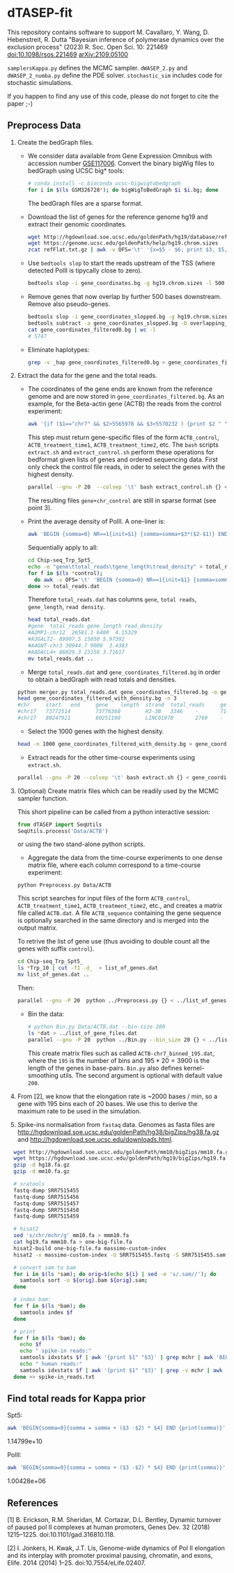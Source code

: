# dTASEP-fit

This repository contains software to support M. Cavallaro, Y. Wang, D. Hebenstreit, R. Dutta "Bayesian inference of polymerase dynamics over the exclusion process" (2023) R. Soc. Open Sci. 10: 221469 [doi:10.1098/rsos.221469](https://doi.org/10.1098/rsos.221469) [arXiv:2109.05100](https://arxiv.org/abs/2109.05100)

`samplersKappa.py` defines the MCMC sampler. `dWASEP_2.py` and `dWASEP_2_numba.py` define the PDE solver. `stochastic_sim` includes code for stochastic simulations.


If you happen to find any use of this code, please do not forget to cite the paper ;-)



## Preprocess Data

1. Create the bedGraph files.

    *  We consider data available from Gene Expression Omnibus with accession number [GSE117006](https://www.ncbi.nlm.nih.gov/gds/?term=GSE117006). Convert the binary bigWig files to bedGraph using UCSC big* tools:
       ```bash
       # conda install -c bioconda ucsc-bigwigtobedgraph
       for i in $(ls GSM326728*); do bigWigToBedGraph $i $i.bg; done
       ```
       The bedGraph files are a sparse format.

    *  Download the list of genes for the reference genome hg19 and extract their genomic coordinates.
       ```bash
       wget http://hgdownload.soe.ucsc.edu/goldenPath/hg19/database/refFlat.txt.gz
       wget https://genome.ucsc.edu/goldenPath/help/hg19.chrom.sizes
       zcat refFlat.txt.gz | awk -v OFS='\t' '{x=$5 - $6; print $3, $5, $6, $1, ( x >= 0 ) ? x : -x , $4}' > gene_coordinates.bg
       ```

    *  Use `bedtools slop` to start the reads upstream of the TSS (where detected PolII is tipycally close to zero).
       ```bash
       bedtools slop -i gene_coordinates.bg -g hg19.chrom.sizes -l 500 -r 0 -s | bedtools sort  > gene_coordinates_slopped.bg
       ```

    *  Remove genes that now overlap by further 500 bases downstream. Remove also pseudo-genes.
   
       ```bash
       bedtools slop -i gene_coordinates_slopped.bg -g hg19.chrom.sizes -r 500 -l -s | bedtools sort | bedtools merge -c 1 -o count | awk ' { if($4 > 1) {print $0} }' > overlapping_genes.bg
       bedtools subtract -a gene_coordinates_slopped.bg -b overlapping_genes.bg -A | awk -v OFS='\t' '{if(($3 - $2) > 2800) {print $0}}'> gene_coordinates_filtered0.bg
       cat gene_coordinates_filtered0.bg | wc -l
       # 5747
       ```
    * Eliminate haplotypes:

      ```bash
      grep -v _hap gene_coordinates_filtered0.bg > gene_coordinates_filtered.bg
      ```


2. Extract the data for the gene and the total reads.
    * The coordinates of the gene ends are known from the reference genome and are
    now stored in `gene_coordinates_filtered.bg`.
      As an example, for the Beta-actin gene (ACTB) the reads from the control experiment:

      ```bash
      awk '{if ($1=="chr7" && $2>5565978 && $3<5570232 ) {print $2 " " $3 " "  $4}}'  GSM3267288_HCT116_M12_control_Spt5_170914_R1.bw.bg > ACTB_control
      ```

      This step must return gene-specific files of the form `ACTB_control`, `ACTB_treatment_time1`, `ACTB_treatment_time2`, etc.
      The `bash` scripts `extract.sh` and `extract_control.sh` perform these operations for bedformat given lists of genes and ordered sequencing data.
      First only check the control file reads, in oder to select the genes with the highest density.
      ```bash
      parallel --gnu -P 20  --colsep '\t' bash extract_control.sh {} < gene_coordinates_filtered.bg
      ```
      The resulting files `gene+chr_control` are still in sparse format (see point 3).



    * Print the average density of PolII. A one-liner is:
      ```bash
      awk 'BEGIN {somma=0} NR==1{init=$1} {somma=somma+$3*($2-$1)} END {print somma/($1-init)}'  A2MP1-chr12_control
      ```
      Sequentially apply to all:
      ```bash
      cd Chip-seq_Trp_Spt5_
      echo -e "gene\ttotal_reads\tgene_length\tread_density" > total_reads.dat
      for f in $(ls *control);
        do awk -v OFS='\t' 'BEGIN {somma=0} NR==1{init=$1} {somma=somma+$3*($2-$1)} END {split(FILENAME, a, "_"); x=init - $2; print a[1], somma, ( x >= 0 ) ? x : -x, somma / (( x >= 0 ) ? x : -x) }'  $f;
      done >> total_reads.dat
      ```
 
      Therefore `total_reads.dat` has columns `gene`, `total reads`, `gene_length`, `read density`.
      ```bash
      head total_reads.dat
      #gene  total_reads gene_length read_density
      #A2MP1-chr12  26581.1 6400  4.15329
      #A3GALT2- 89907.5 15050 5.97392
      #A4GNT-chr3 30944.7 9000  3.4383
      #AADACL4+ 86029.3 23150 3.71617
      mv total_reads.dat ..
      ```

    * Merge `total_reads.dat` and `gene_coordinates_filtered.bg` in order to obtain a bedGraph with read totals and densities.
     ```bash
     python merger.py total_reads.dat gene_coordinates_filtered.bg -o gene_coordinates_filtered_with_density.bg
     head gene_coordinates_filtered_with_density.bg -n 3
     #chr     start   end     gene    length  strand  total_reads     gene_length     read_density    name
     #chr17   73772514        73776360        H3-3B   3346    -       719836.0        3800    189.43099999999998      H3-3B-chr17
     #chr17   80247921        80251190        LINC01970       2769    -       477972.0        3200    149.366 LINC01970-chr17
     ```

    * Select the 1000 genes with the highest density.
     ```bash
     head -n 1000 gene_coordinates_filtered_with_density.bg > gene_coordinates_filtered_with_density_filtered.bg
     ```

    * Extract reads for the other time-course experiments using `extract.sh`.
     ```bash
     parallel --gnu -P 20 --colsep '\t' bash extract.sh {} < gene_coordinates_filtered_with_density_filtered.bg
     ```


3. (Optional) Create matrix files which can be readily used by the MCMC sampler function.

    This short pipeline can be called from a python interactive session:
    ```python
    from dTASEP import SeqUtils
    SeqUtils.process('Data/ACTB')
    ```
    or using the two stand-alone python scripts.

    * Aggregate the data from the time-course experiments to one dense matrix file, where each column correspond to a time-course experiment:

     ```
     python Preprocess.py Data/ACTB
     ```

     This script searches for input files of the form `ACTB_control`, `ACTB_treatment_time1`, `ACTB_treatment_time2`, etc., and creates a matrix file called `ACTB.dat`.
     A file `ACTB_sequence` containing the gene sequence is optionally searched in the same directory and is merged into the output matrix.

     To retrive the list of gene use (thus avoiding to double count all the genes with suffix `control`).
     ```bash
     cd Chip-seq_Trp_Spt5_
     ls *Trp_10 | cut -f1 -d_  > list_of_genes.dat
     mv list_of_genes.dat ..
     ```

     Then:
     ```bash
     parallel --gnu -P 20  python ../Preprocess.py {} < ../list_of_genes.dat
     ```


    * Bin the data:
      ```bash
      # python Bin.py Data/ACTB.dat --bin-size 200
      ls *dat > ../list_of_gene_files.dat
      parallel --gnu -P 20  python ../Bin.py --bin_size 20 {} < ../list_of_gene_files.dat
      ```
      This create matrix files such as called `ACTB-chr7_binned_195.dat`, where the `195` is the number of bins and $195 * 20 = 3900$ is the length of the genes in base-pairs.
      `Bin.py` also defines kernel-smoothing utils. The second argument is optional with default value `200`.



4. From [2], we know that the elongation rate is ~2000 bases / min, so a gene with 195 bins each of 20 bases. We use this to derive the maximum rate to be used in the simulation.


5. Spike-ins normalisation from `fastaq` data. Genomes as fasta files are http://hgdownload.soe.ucsc.edu/goldenPath/hg38/bigZips/hg38.fa.gz and http://hgdownload.soe.ucsc.edu/downloads.html.


```bash
  wget http://hgdownload.soe.ucsc.edu/goldenPath/mm10/bigZips/mm10.fa.gz
  wget https://hgdownload.soe.ucsc.edu/goldenPath/hg19/bigZips/hg19.fa.gz
  gzip -d hg18.fa.gz
  gzip -d mm10.fa.gz

  # sratools
  fastq-dump SRR7515455
  fastq-dump SRR7515456
  fastq-dump SRR7515457
  fastq-dump SRR7515458
  fastq-dump SRR7515459

  # hisat2
  sed 's/chr/mchr/g' mm10.fa > mmm10.fa
  cat hg19.fa mmm10.fa > one-big-file.fa
  hisat2-build one-big-file.fa massimo-custom-index
  hisat2 -x massimo-custom-index -U SRR7515455.fastq -S SRR7515455.sam

  # convert sam to bam
  for i in $(ls *sam); do orig=$(echo ${i} | sed -e 's/.sam//'); do
    samtools sort -o ${orig}.bam ${orig}.sam;
  done

  # index bam:
  for f in $(ls *bam); do
    samtools index $f
  done

  # print
  for f in $(ls *bam); do
    echo $f
    echo " spike-in reads:"
    samtools idxstats $f | awk '{print $1" "$3}' | grep mchr | awk 'BEGIN {somma=0} {somma=somma+$2} END {print somma}'
    echo " human reads:"
    samtools idxstats $f | awk '{print $1" "$3}' | grep -v mchr | awk 'BEGIN {somma=0} {somma=somma+$2} END {print somma}'
  done >> spike-in_reads.txt

```



## Find total reads for Kappa prior

Spt5:
```bash
awk 'BEGIN{somma=0}{somma = somma + ($3 -$2) * $4} END {print(somma)}' GSM3267288_HCT116_M12_control_Spt5_170914_R1.bw.bg
```
1.14799e+10


PolII:
```bash
awk 'BEGIN{somma=0}{somma = somma + ($3 -$2) * $4} END {print(somma)}'  GSM3267283_HCT116_control_PolII_160809_R4.bw.bg
```
1.00428e+06


## References

[1] B. Erickson, R.M. Sheridan, M. Cortazar, D.L. Bentley, Dynamic turnover of paused pol II complexes at human promoters, Genes Dev. 32 (2018) 1215–1225. doi:10.1101/gad.316810.118.

[2] I. Jonkers, H. Kwak, J.T. Lis, Genome-wide dynamics of Pol II elongation and its interplay with promoter proximal pausing, chromatin, and exons, Elife. 2014 (2014) 1–25. doi:10.7554/eLife.02407.
